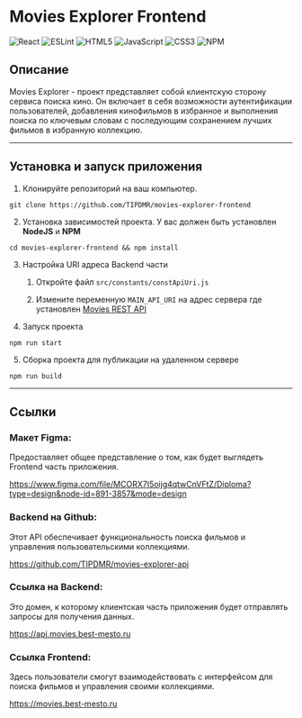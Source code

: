 # Movies Explorer Frontend

![React](https://img.shields.io/badge/react-%2320232a.svg?style=for-the-badge&logo=react&logoColor=%2361DAFB)
![ESLint](https://img.shields.io/badge/ESLint-4B3263?style=for-the-badge&logo=eslint&logoColor=white)
![HTML5](https://img.shields.io/badge/html5-%23E34F26.svg?style=for-the-badge&logo=html5&logoColor=white)
![JavaScript](https://img.shields.io/badge/javascript-%23323330.svg?style=for-the-badge&logo=javascript&logoColor=%23F7DF1E)
![CSS3](https://img.shields.io/badge/css3-%231572B6.svg?style=for-the-badge&logo=css3&logoColor=white)
![NPM](https://img.shields.io/badge/NPM-%23CB3837.svg?style=for-the-badge&logo=npm&logoColor=white)

## Описание

Movies Explorer - проект представляет собой клиентскую сторону сервиса поиска кино. Он включает в себя возможности аутентификации пользователей, добавления
кинофильмов в избранное и выполнения поиска по ключевым словам с последующим сохранением лучших фильмов в избранную коллекцию.

___

## Установка и запуск приложения

1. Клонируйте репозиторий на ваш компьютер.

```git clone https://github.com/TIPDMR/movies-explorer-frontend```

2. Установка зависимостей проекта. У вас должен быть установлен **NodeJS** и **NPM**

```cd movies-explorer-frontend && npm install```

3. Настройка URI адреса Backend части

    1. Откройте файл `src/constants/constApiUri.js`

    2. Измените переменную `MAIN_API_URI` на адрес сервера где установлен [Movies REST API](https://github.com/TIPDMR/movies-explorer-api)

4. Запуск проекта

```npm run start```

5. Сборка проекта для публикации на удаленном сервере

```npm run build```
___

## Ссылки

### Макет Figma:
Предоставляет общее представление о том, как будет выглядеть Frontend часть приложения.

<https://www.figma.com/file/MCORX7I5oijg4qtwCnVFtZ/Diploma?type=design&node-id=891-3857&mode=design>

### Backend на Github:
Этот API обеспечивает функциональность поиска фильмов и управления пользовательскими коллекциями.

<https://github.com/TIPDMR/movies-explorer-api>

### Ссылка на Backend:
Это домен, к которому клиентская часть приложения будет отправлять запросы для получения данных.

<https://api.movies.best-mesto.ru>

### Ссылка Frontend:
Здесь пользователи смогут взаимодействовать с интерфейсом для поиска фильмов и управления своими коллекциями.

<https://movies.best-mesto.ru>
